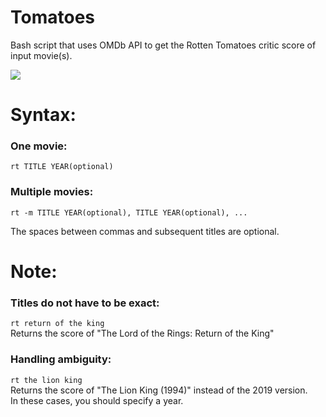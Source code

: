 # Tomatoes
Bash script that uses OMDb API to get the Rotten Tomatoes critic score of input movie(s).

![](usage.gif)

# Syntax:
### One movie:
```rt TITLE YEAR(optional)```

### Multiple movies:
```rt -m TITLE YEAR(optional), TITLE YEAR(optional), ...``` 
  
The spaces between commas and subsequent titles are optional.  

# Note:
### Titles do not have to be exact:  
```rt return of the king```  
Returns the score of "The Lord of the Rings: Return of the King"  
  
### Handling ambiguity:
```rt the lion king```  
Returns the score of "The Lion King (1994)" instead of the 2019 version.  
In these cases, you should specify a year.

